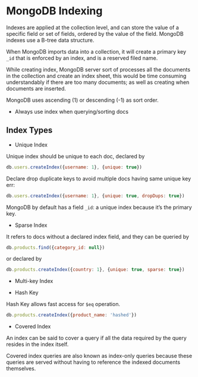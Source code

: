 # MongoDB Indexing

Indexes are applied at the collection level, and can store the value of a specific field or set of fields, ordered by the value of the field. MongoDB indexes use a B-tree data structure.

When MongoDB imports data into a collection, it will create a primary key `_id` that is enforced by an index, and is a reserved filed name. 

While creating index, MongoDB server sort of processes all the documents in the collection and create an index sheet, this would be time consuming understandably if there are too many documents; as well as creating when documents are inserted.

MongoDB uses ascending (1) or descending (-1) as sort order.

* Always use index when querying/sorting docs

## Index Types

* Unique Index

Unique index should be unique to each doc, declared by
```js
db.users.createIndex({username: 1}, {unique: true})
```

Declare drop duplicate keys to avoid multiple docs having same unique key err:
```js
db.users.createIndex({username: 1}, {unique: true, dropDups: true})
```

MongoDB by default has a field `_id`: a unique index because it’s the primary key.

* Sparse Index

It refers to docs without a declared index field, and they can be queried by
```js
db.products.find({category_id: null})
```
or declared by
```js
db.products.createIndex({country: 1}, {unique: true, sparse: true})
```

* Multi-key Index

* Hash Key

Hash Key allows fast access for `$eq` operation.

```js
db.products.createIndex({product_name: 'hashed'})
```

* Covered Index

An index can be said to cover a
query if all the data required by the query resides in the index itself.
 
Covered index queries are also known as index-only queries because these queries are served without having to reference the indexed documents themselves.